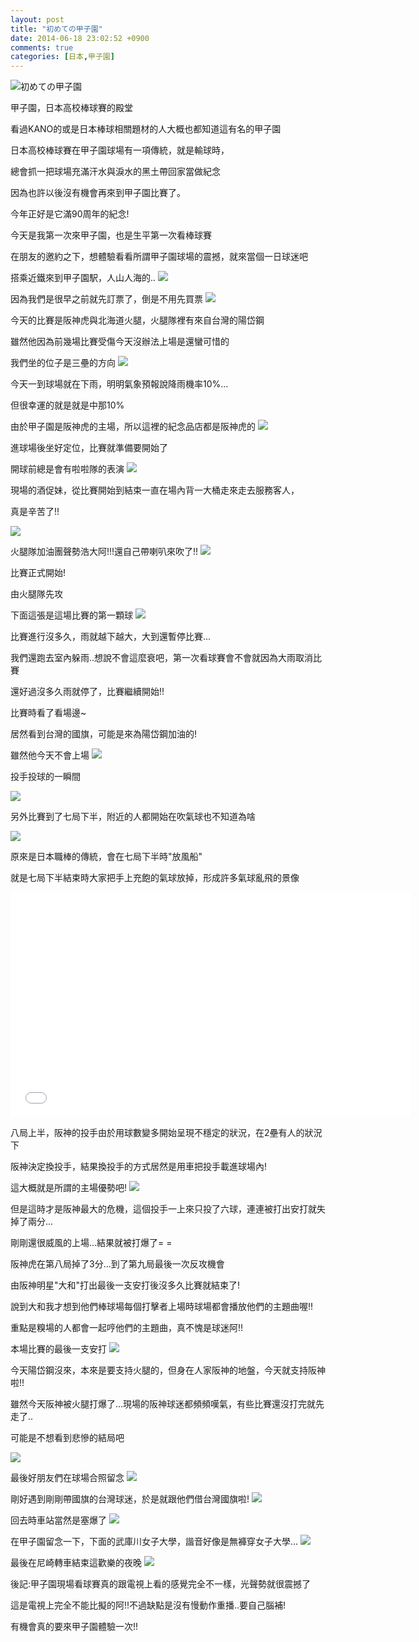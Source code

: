 ```yaml
---
layout: post
title: "初めての甲子園"
date: 2014-06-18 23:02:52 +0900
comments: true
categories: [日本,甲子園]
---
```


![初めての甲子園](https://fbcdn-sphotos-a-a.akamaihd.net/hphotos-ak-xap1/t31.0-8/10481662_10152493602209687_1625728320912229796_o.jpg)

甲子園，日本高校棒球賽的殿堂

看過KANO的或是日本棒球相關題材的人大概也都知道這有名的甲子園

日本高校棒球賽在甲子園球場有一項傳統，就是輸球時，

總會抓一把球場充滿汗水與淚水的黑土帶回家當做紀念

因為也許以後沒有機會再來到甲子園比賽了。

今年正好是它滿90周年的紀念!


<!--more-->
今天是我第一次來甲子園，也是生平第一次看棒球賽

在朋友的邀約之下，想體驗看看所謂甲子園球場的震撼，就來當個一日球迷吧

搭乘近鐵來到甲子園駅，人山人海的..
![](https://fbcdn-sphotos-e-a.akamaihd.net/hphotos-ak-xap1/t31.0-8/10443159_10152493600499687_507346843526989569_o.jpg)

因為我們是很早之前就先訂票了，倒是不用先買票
![](https://fbcdn-sphotos-c-a.akamaihd.net/hphotos-ak-xpa1/t31.0-8/10497326_10152493600504687_4476246039919869795_o.jpg)

今天的比賽是阪神虎與北海道火腿，火腿隊裡有來自台灣的陽岱鋼

雖然他因為前幾場比賽受傷今天沒辦法上場是還蠻可惜的

我們坐的位子是三壘的方向
![](https://fbcdn-sphotos-h-a.akamaihd.net/hphotos-ak-xpf1/t1.0-9/p417x417/10390331_10152493600494687_5228303323638791730_n.jpg)

今天一到球場就在下雨，明明氣象預報說降雨機率10%...

但很幸運的就是就是中那10%

由於甲子園是阪神虎的主場，所以這裡的紀念品店都是阪神虎的
![](https://fbcdn-sphotos-a-a.akamaihd.net/hphotos-ak-xfp1/t31.0-8/10465445_10152493600554687_3950777465328574247_o.jpg)

進球場後坐好定位，比賽就準備要開始了

開球前總是會有啦啦隊的表演
![](https://fbcdn-sphotos-g-a.akamaihd.net/hphotos-ak-xfa1/t31.0-8/10317726_10152493600564687_2336118337675162852_o.jpg)

現場的酒促妹，從比賽開始到結束一直在場內背一大桶走來走去服務客人，

真是辛苦了!!

![](https://scontent-b-pao.xx.fbcdn.net/hphotos-xfp1/t1.0-9/p417x417/10394592_10152493600584687_6688714121778064107_n.jpg)

火腿隊加油團聲勢浩大阿!!!還自己帶喇叭來吹了!!
![](https://scontent-b-pao.xx.fbcdn.net/hphotos-xfp1/t31.0-8/10492952_10152493600624687_1612684632246504443_o.jpg)

比賽正式開始!

由火腿隊先攻

下面這張是這場比賽的第一顆球
![](https://fbcdn-sphotos-e-a.akamaihd.net/hphotos-ak-xfp1/t31.0-8/10383759_10152493600639687_7573722664823985824_o.jpg)

比賽進行沒多久，雨就越下越大，大到還暫停比賽...

我們還跑去室內躲雨..想說不會這麼衰吧，第一次看球賽會不會就因為大雨取消比賽

還好過沒多久雨就停了，比賽繼續開始!!

比賽時看了看場邊~

居然看到台灣的國旗，可能是來為陽岱鋼加油的!

雖然他今天不會上場
![](https://scontent-a-pao.xx.fbcdn.net/hphotos-xfa1/t31.0-8/10255247_10152493600709687_4409719710071015469_o.jpg)

投手投球的一瞬間

![](https://fbcdn-sphotos-g-a.akamaihd.net/hphotos-ak-xpa1/t31.0-8/1899573_10152493600724687_2201753039188959912_o.jpg)

另外比賽到了七局下半，附近的人都開始在吹氣球也不知道為啥

![](https://fbcdn-sphotos-f-a.akamaihd.net/hphotos-ak-xpf1/t31.0-8/10344145_10152493600764687_7107875104851511603_o.jpg)

原來是日本職棒的傳統，會在七局下半時"放風船"

就是七局下半結束時大家把手上充飽的氣球放掉，形成許多氣球亂飛的景像

<iframe class="youtube" width="640" height="360" src="//www.youtube.com/embed/Uk3wn9TaGbQ" frameborder="0" allowfullscreen></iframe>

八局上半，阪神的投手由於用球數變多開始呈現不穩定的狀況，在2壘有人的狀況下

阪神決定換投手，結果換投手的方式居然是用車把投手載進球場內!

這大概就是所謂的主場優勢吧!
![](https://scontent-b-pao.xx.fbcdn.net/hphotos-xap1/t31.0-8/p417x417/10460883_10152493600799687_3508817703038650417_o.jpg)

但是這時才是阪神最大的危機，這個投手一上來只投了六球，連連被打出安打就失掉了兩分...

剛剛還很威風的上場...結果就被打爆了= =

阪神虎在第八局掉了3分...到了第九局最後一次反攻機會

由阪神明星"大和"打出最後一支安打後沒多久比賽就結束了!

說到大和我才想到他們棒球場每個打擊者上場時球場都會播放他們的主題曲喔!!

重點是糗場的人都會一起哼他們的主題曲，真不愧是球迷阿!!

本場比賽的最後一支安打
![](https://scontent-b-pao.xx.fbcdn.net/hphotos-xpf1/t31.0-8/10333322_10152493600854687_2669140421047679802_o.jpg)

今天陽岱鋼沒來，本來是要支持火腿的，但身在人家阪神的地盤，今天就支持阪神啦!!

雖然今天阪神被火腿打爆了...現場的阪神球迷都頻頻嘆氣，有些比賽還沒打完就先走了..

可能是不想看到悲慘的結局吧

![](https://scontent-b-pao.xx.fbcdn.net/hphotos-xpf1/t31.0-8/10443255_10152493600884687_8715027304461197988_o.jpg)

最後好朋友們在球場合照留念
![](https://fbcdn-sphotos-g-a.akamaihd.net/hphotos-ak-xpa1/t31.0-8/10481527_10152493600919687_953449892137174684_o.jpg)

剛好遇到剛剛帶國旗的台灣球迷，於是就跟他們借台灣國旗啦!
![](https://scontent-a-pao.xx.fbcdn.net/hphotos-xpa1/t1.0-9/p417x417/10462682_10152493600934687_4344409052292391273_n.jpg)

回去時車站當然是塞爆了
![](https://fbcdn-sphotos-c-a.akamaihd.net/hphotos-ak-xpf1/t31.0-8/10379848_10152493600944687_714621459109967686_o.jpg)

在甲子園留念一下，下面的武庫川女子大學，諧音好像是無褲穿女子大學...
![](https://scontent-a-pao.xx.fbcdn.net/hphotos-xpa1/t31.0-8/10353512_10152493600989687_7262153139946702787_o.jpg)

最後在尼崎轉車結束這歡樂的夜晚
![](https://scontent-a-pao.xx.fbcdn.net/hphotos-xfp1/t31.0-8/10355606_10152493601084687_5649623436136067486_o.jpg)

後記:甲子園現場看球賽真的跟電視上看的感覺完全不一樣，光聲勢就很震撼了

這是電視上完全不能比擬的阿!!不過缺點是沒有慢動作重播..要自己腦補!

有機會真的要來甲子園體驗一次!!
